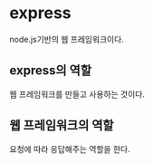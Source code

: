 # express

node.js기반의 웹 프레임워크이다.

## express의 역할

웹 프레임워크를 만들고 사용하는 것이다.

## 웹 프레임워크의 역할

요청에 따라 응답해주는 역할을 한다.
